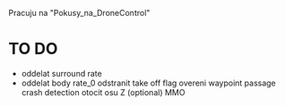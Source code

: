 Pracuju na "Pokusy_na_DroneControl"

# TO DO
- oddelat surround rate
- oddelat body rate_0
odstranit take off flag
overeni waypoint passage
crash detection
otocit osu Z (optional)
MMO
